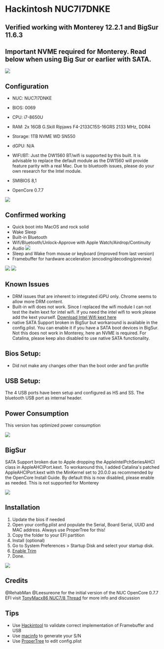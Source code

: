 # Hackintosh NUC7I7DNKE

## Verified working with Monterey 12.2.1 and BigSur 11.6.3 
## Important NVME required for Monterey. Read below when using Big Sur or earlier with SATA.

![](https://github.com/extric99/Hackintosh-NUC7I7DNKE/blob/master/screenshot/Screenshot_BigSur.png)

## Configuration
- NUC: NUC7I7DNKE
- BIOS: 0069
- CPU: i7-8650U
- RAM: 2x 16GB G.Skill Ripjaws F4-2133C15S-16GRS 2133 MHz, DDR4
- Storage: 1TB NVME WD SN550
- dGPU: N/A
- WIFI/BT: Just the DW1560 BT/wifi is supported by this built. It is advisable to replace the default module as the DW1560 will provide feature parity with a real Mac. Due to bluetooth issues, please do your own research for the Intel module.

- SMIBIOS 8,1
- OpenCore 0.7.7

![](https://github.com/extric99/Hackintosh-NUC7I7DNKE/blob/master/screenshot/Screenshot_OC.png)

## Confirmed working
- Quick boot into MacOS and rock solid
- Wake Sleep
- Built-in Bluetooth 
- Wifi/Bluetooth/Unlock-Approve with Apple Watch/Airdrop/Continuity
- Audio
![](https://github.com/extric99/Hackintosh-NUC7I7DNKE/blob/master/screenshot/Screenshot_Audio.png)
- Sleep and Wake from mouse or keyboard (improved from last version)
- Framebuffer for hardware acceleration (encoding/decoding/preview)

![](https://github.com/extric99/Hackintosh-NUC7I7DNKE/blob/master/screenshot/Screenshot_Hackintool.png)
![](https://github.com/extric99/Hackintosh-NUC7I7DNKE/blob/master/screenshot/Screenshot%20Framebuffer.png)


## Known Issues
- DRM issues that are inherent to integrated iGPU only. Chrome seems to allow more DRM content.
- Built-in wifi does not work. Since I replaced the wifi module I can not test the itwlm kext for intel wifi. If you need the intel wifi to work please add the kext yourself. [Download Intel Wifi kext here](https://github.com/OpenIntelWireless/itlwm)
- native SATA Support broken in BigSur but workaround is available in the config.plist. You can enable it if you have a SATA boot devices in BigSur. Not this does not work in Monterey, here an NVME is required. For Catalina, please keep also disabled to use native SATA functionality.

## Bios Setup:

- Did not make any changes other than the boot order and fan profile

## USB Setup:

The 4 USB ports have been setup and configured as HS and SS. The bluetooth USB port as internal header.

## Power Consumption

This version has optimized power consumption


![](https://github.com/extric99/Hackintosh-NUC7I7DNKE/blob/master/screenshot/Powergadget.png)

## BigSur

SATA Support broken due to Apple dropping the AppleIntelPchSeriesAHCI class in AppleAHCIPort.kext. To workaround this, I added Catalina's patched AppleAHCIPort.kext with the MinKernel set to 20.0.0 as recommended by the OpenCore Install Guide. By default this is now disabled, please enable as needed. This is not supported for Monterey 

![](https://github.com/extric99/Hackintosh-NUC7I7DNKE/blob/master/screenshot/Screenshot_USB.png)

## Installation
1. Update the bios if needed
2. Open your config.plist and populate the Serial, Board Serial, UUID and MAC address.
Always use ProperTree for this!
3. Copy the folder to your EFI partition
4. Install (optional)
5. Go to System Preferences > Startup Disk and select your startup disk.
6. [Enable Trim](https://www.howtogeek.com/222077/how-to-enable-trim-for-third-party-ssds-on-mac-os-x/)
7. Done.

![](https://github.com/extric99/Hackintosh-NUC7I7DNKE/blob/master/screenshot/Screenshot_MAC.png)

## Credits

@RehabMan
@Leesureone for the initial version of the NUC OpenCore 0.7.7 EFI
visit [TonyMacx86 NUC7/8 Thread](https://www.tonymacx86.com/threads/guide-intel-nuc7-nuc8-using-clover-uefi-nuc7i7bxx-nuc8i7bxx-etc.261711/) for more info and discussion


## Tips
- Use [Hackintool](http://headsoft.com.au/download/mac/Hackintool.zip) to validate correct implementation of Framebuffer and USB
- Use [macinfo](https://github.com/acidanthera/MacInfoPkg) to generate your S/N
- Use [ProperTree](https://github.com/corpnewt/ProperTree) to edit config.plist
